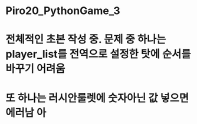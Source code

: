 # Piro20_PythonGame_3
# 전체적인 초본 작성 중. 문제 중 하나는 player_list를 전역으로 설정한 탓에 순서를 바꾸기 어려움
# 또 하나는 러시안룰렛에 숫자아닌 값 넣으면 에러남 아